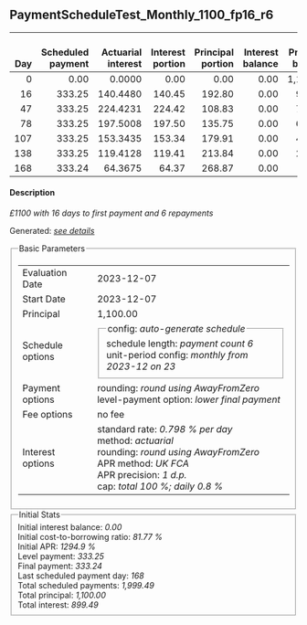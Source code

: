 <h2>PaymentScheduleTest_Monthly_1100_fp16_r6</h2>
<table>
    <thead style="vertical-align: bottom;">
        <th style="text-align: right;">Day</th>
        <th style="text-align: right;">Scheduled payment</th>
        <th style="text-align: right;">Actuarial interest</th>
        <th style="text-align: right;">Interest portion</th>
        <th style="text-align: right;">Principal portion</th>
        <th style="text-align: right;">Interest balance</th>
        <th style="text-align: right;">Principal balance</th>
        <th style="text-align: right;">Total actuarial interest</th>
        <th style="text-align: right;">Total interest</th>
        <th style="text-align: right;">Total principal</th>
    </thead>
    <tr style="text-align: right;">
        <td class="ci00">0</td>
        <td class="ci01" style="white-space: nowrap;">0.00</td>
        <td class="ci02">0.0000</td>
        <td class="ci03">0.00</td>
        <td class="ci04">0.00</td>
        <td class="ci05">0.00</td>
        <td class="ci06">1,100.00</td>
        <td class="ci07">0.0000</td>
        <td class="ci08">0.00</td>
        <td class="ci09">0.00</td>
    </tr>
    <tr style="text-align: right;">
        <td class="ci00">16</td>
        <td class="ci01" style="white-space: nowrap;">333.25</td>
        <td class="ci02">140.4480</td>
        <td class="ci03">140.45</td>
        <td class="ci04">192.80</td>
        <td class="ci05">0.00</td>
        <td class="ci06">907.20</td>
        <td class="ci07">140.4480</td>
        <td class="ci08">140.45</td>
        <td class="ci09">192.80</td>
    </tr>
    <tr style="text-align: right;">
        <td class="ci00">47</td>
        <td class="ci01" style="white-space: nowrap;">333.25</td>
        <td class="ci02">224.4231</td>
        <td class="ci03">224.42</td>
        <td class="ci04">108.83</td>
        <td class="ci05">0.00</td>
        <td class="ci06">798.37</td>
        <td class="ci07">364.8711</td>
        <td class="ci08">364.87</td>
        <td class="ci09">301.63</td>
    </tr>
    <tr style="text-align: right;">
        <td class="ci00">78</td>
        <td class="ci01" style="white-space: nowrap;">333.25</td>
        <td class="ci02">197.5008</td>
        <td class="ci03">197.50</td>
        <td class="ci04">135.75</td>
        <td class="ci05">0.00</td>
        <td class="ci06">662.62</td>
        <td class="ci07">562.3719</td>
        <td class="ci08">562.37</td>
        <td class="ci09">437.38</td>
    </tr>
    <tr style="text-align: right;">
        <td class="ci00">107</td>
        <td class="ci01" style="white-space: nowrap;">333.25</td>
        <td class="ci02">153.3435</td>
        <td class="ci03">153.34</td>
        <td class="ci04">179.91</td>
        <td class="ci05">0.00</td>
        <td class="ci06">482.71</td>
        <td class="ci07">715.7154</td>
        <td class="ci08">715.71</td>
        <td class="ci09">617.29</td>
    </tr>
    <tr style="text-align: right;">
        <td class="ci00">138</td>
        <td class="ci01" style="white-space: nowrap;">333.25</td>
        <td class="ci02">119.4128</td>
        <td class="ci03">119.41</td>
        <td class="ci04">213.84</td>
        <td class="ci05">0.00</td>
        <td class="ci06">268.87</td>
        <td class="ci07">835.1282</td>
        <td class="ci08">835.12</td>
        <td class="ci09">831.13</td>
    </tr>
    <tr style="text-align: right;">
        <td class="ci00">168</td>
        <td class="ci01" style="white-space: nowrap;">333.24</td>
        <td class="ci02">64.3675</td>
        <td class="ci03">64.37</td>
        <td class="ci04">268.87</td>
        <td class="ci05">0.00</td>
        <td class="ci06">0.00</td>
        <td class="ci07">899.4957</td>
        <td class="ci08">899.49</td>
        <td class="ci09">1,100.00</td>
    </tr>
</table>
<h4>Description</h4>
<p><i>£1100 with 16 days to first payment and 6 repayments</i></p>
<p>Generated: <i><a href="../GeneratedDate.html">see details</a></i></p>
<fieldset><legend>Basic Parameters</legend>
<table>
    <tr>
        <td>Evaluation Date</td>
        <td>2023-12-07</td>
    </tr>
    <tr>
        <td>Start Date</td>
        <td>2023-12-07</td>
    </tr>
    <tr>
        <td>Principal</td>
        <td>1,100.00</td>
    </tr>
    <tr>
        <td>Schedule options</td>
        <td>
            <fieldset>
                <legend>config: <i>auto-generate schedule</i></legend>
                <div>schedule length: <i><i>payment count</i> 6</i></div>
                <div>unit-period config: <i>monthly from 2023-12 on 23</i></div>
            </fieldset>
        </td>
    </tr>
    <tr>
        <td>Payment options</td>
        <td>
            <div>
                <div>rounding: <i>round using AwayFromZero</i></div>
                <div>level-payment option: <i>lower&nbsp;final&nbsp;payment</i></div>
            </div>
        </td>
    </tr>
    <tr>
        <td>Fee options</td>
        <td>no fee
        </td>
    </tr>
    <tr>
        <td>Interest options</td>
        <td>
            <div>
                <div>standard rate: <i>0.798 % per day</i></div>
                <div>method: <i>actuarial</i></div>
                <div>rounding: <i>round using AwayFromZero</i></div>
                <div>APR method: <i>UK FCA</i></div>
                <div>APR precision: <i>1 d.p.</i></div>
                <div>cap: <i>total 100 %; daily 0.8 %</div>
            </div>
        </td>
    </tr>
</table></fieldset>
<fieldset><legend>Initial Stats</legend>
<div>
    <div>Initial interest balance: <i>0.00</i></div>
    <div>Initial cost-to-borrowing ratio: <i>81.77 %</i></div>
    <div>Initial APR: <i>1294.9 %</i></div>
    <div>Level payment: <i>333.25</i></div>
    <div>Final payment: <i>333.24</i></div>
    <div>Last scheduled payment day: <i>168</i></div>
    <div>Total scheduled payments: <i>1,999.49</i></div>
    <div>Total principal: <i>1,100.00</i></div>
    <div>Total interest: <i>899.49</i></div>
</div></fieldset>